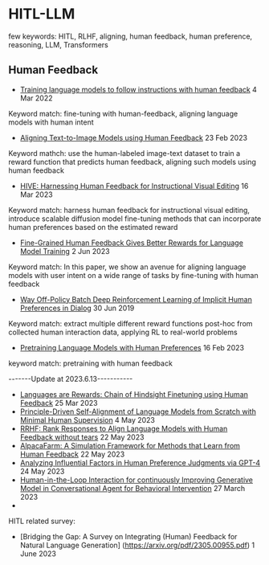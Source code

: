 # HITL-LLM

few keywords: HITL, RLHF, aligning, human feedback, human preference, reasoning, LLM, Transformers

## Human Feedback
- [Training language models to follow instructions with human feedback](https://arxiv.org/abs/2203.02155) 4 Mar 2022

Keyword match: fine-tuning with human-feedback, aligning language models with human intent

- [Aligning Text-to-Image Models using Human Feedback](https://arxiv.org/abs/2302.12192) 23 Feb 2023

Keyword mathch: use the human-labeled image-text dataset to train a reward function that predicts human feedback, aligning such models using human feedback

- [HIVE: Harnessing Human Feedback for Instructional Visual Editing](https://arxiv.org/abs/2303.09618) 16 Mar 2023

Keyword match: harness human feedback for instructional visual editing, introduce scalable diffusion model fine-tuning methods that can incorporate human preferences based on the estimated reward

- [Fine-Grained Human Feedback Gives Better Rewards for Language Model Training](https://arxiv.org/abs/2306.01693) 2 Jun 2023

Keyword match: In this paper, we show an avenue for aligning language models with user intent on a wide range of tasks by fine-tuning with human feedback

- [Way Off-Policy Batch Deep Reinforcement Learning of Implicit Human Preferences in Dialog](https://arxiv.org/abs/1907.00456) 30 Jun 2019

Keyword match: extract multiple different reward functions post-hoc from collected human interaction data, applying RL to real-world problems

- [Pretraining Language Models with Human Preferences](https://arxiv.org/abs/2302.08582) 16 Feb 2023

keyword match: pretraining with human feedback

-------Update at 2023.6.13-----------

- [Languages are Rewards: Chain of Hindsight Finetuning using Human Feedback](https://arxiv.org/pdf/2302.02676.pdf) 25 Mar 2023
- [Principle-Driven Self-Alignment of Language Models from Scratch with Minimal Human Supervision](https://arxiv.org/pdf/2305.03047.pdf) 4 May 2023
- [RRHF: Rank Responses to Align Language Models with Human Feedback without tears](https://arxiv.org/pdf/2304.05302.pdf) 22 May 2023
- [AlpacaFarm: A Simulation Framework for Methods that Learn from Human Feedback](https://arxiv.org/pdf/2305.14387.pdf) 22 May 2023
- [Analyzing Influential Factors in Human Preference Judgments via GPT-4](https://arxiv.org/pdf/2305.14702.pdf) 24 May 2023
- [Human-in-the-Loop Interaction for continuously Improving Generative Model in Conversational Agent for Behavioral Intervention](https://dl.acm.org/doi/pdf/10.1145/3581754.3584142) 27 March 2023
- 



HITL related survey:
- [Bridging the Gap: A Survey on Integrating (Human) Feedback for Natural Language Generation] (https://arxiv.org/pdf/2305.00955.pdf) 1 June 2023




